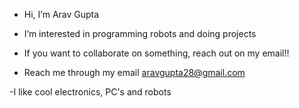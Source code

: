 - Hi, I’m Arav Gupta
- I’m interested in programming robots and doing projects
- If you want to collaborate on something, reach out on my email!!

- Reach me through my email aravgupta28@gmail.com

-I like cool electronics, PC's and robots 

<!---
Insomniac-Robot/Insomniac-Robot is a ✨ special ✨ repository because its `README.md` (this file) appears on your GitHub profile.
You can click the Preview link to take a look at your changes.
--->
